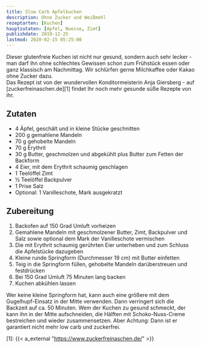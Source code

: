 ```yaml
---
title: Slow Carb Apfelkuchen
description: Ohne Zucker und Weißmehl
rezeptarten: [Kuchen]
hauptzutaten: [Apfel, Nuesse, Zimt]
publishdate: 2019-12-25
lastmod: 2020-02-15 05:25:00
---
```


Dieser glutenfreie Kuchen ist nicht nur gesund, sondern auch sehr lecker - man darf ihn ohne schlechtes Gewissen schon zum Frühstück essen oder ganz klassisch am  Nachmittag. Wir schlürfen gerne Milchkaffee oder Kakao ohne Zucker dazu.     
Das Rezept ist von der wundervollen Konditormeisterin Anja Giersberg - auf [zuckerfreinaschen.de][1] findet Ihr noch mehr gesunde süße Rezepte von ihr.

## Zutaten

- 4 Äpfel, geschält und in kleine Stücke geschnitten
- 200 g gemahlene Mandeln
- 70 g gehobelte Mandeln
- 70 g Erythrit
- 30 g Butter, geschmolzen und abgekühlt plus Butter zum Fetten der Backform
- 4 Eier, mit dem Erythrit schaumig geschlagen
- 1 Teelöffel Zimt
- ½ Teelöffel Backpulver
- 1 Prise Salz
- Optional: 1 Vanilleschote, Mark ausgekratzt


## Zubereitung

1. Backofen auf 150 Grad Umluft vorheizen
2. Gemahlene Mandeln mit geschmolzener Butter, Zimt, Backpulver und Salz sowie optional dem Mark der Vanilleschote vermischen
3. Die mit Erythrit schaumig gerührten Eier unterheben und zum Schluss die Apfelstücke dazugeben
4. Kleine runde Springform (Durchmesser 19 cm) mit Butter einfetten
5. Teig in die Springform füllen, gehobelte Mandeln darüberstreuen und festdrücken
6. Bei 150 Grad Umluft 75 Minuten lang backen
7. Kuchen abkühlen lassen

Wer keine kleine Springform hat, kann auch eine größere mit dem Gugelhupf-Einsatz in der Mitte verwenden. Dann verringert sich die Backzeit auf ca. 50 Minuten. Wem der Kuchen zu gesund schmeckt, der kann ihn in der Mitte aufschneiden, die Hälften mit Schoko-Nuss-Creme bestreichen und wieder zusammensetzen. Aber Achtung: Dann ist er garantiert nicht mehr low carb und zuckerfrei.

[1]: {{< a_external "https://www.zuckerfreinaschen.de/" >}}
